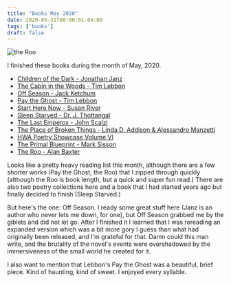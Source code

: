 ```yaml
---
title: "Books May 2020"
date: 2020-05-31T00:00:01-04:00
tags: ['books']
draft: false
---
```


<img src="https://i.gr-assets.com/images/S/compressed.photo.goodreads.com/books/1579404392l/50528225._SX318_.jpg" alt="the Roo">

I finished these books during the month of May, 2020.

* [Children of the Dark - Jonathan Janz](https://www.goodreads.com/book/show/28963838-children-of-the-dark)
* [The Cabin in the Woods - Tim Lebbon](https://www.goodreads.com/book/show/7980210-the-cabin-in-the-woods)
* [Off Season - Jack Ketchum](https://www.goodreads.com/book/show/179734.Off_Season)
* [Pay the Ghost - Tim Lebbon](https://www.goodreads.com/book/show/26246296-pay-the-ghost)
* [Start Here Now - Susan River](https://www.amazon.com/Start-Here-Now-Open-Hearted-Meditation/dp/1611802679/)
* [Sleep Starved - Dr. J. Thottangal](https://www.goodreads.com/book/show/20360145-sleep-starved)
* [The Last Emperox - John Scalzi](https://www.goodreads.com/book/show/38322550-the-last-emperox)
* [The Place of Broken Things - Linda D. Addison & Alessandro Manzetti](https://www.goodreads.com/book/show/50820706-the-place-of-broken-things)
* [HWA Poetry Showcase Volume VI](https://www.goodreads.com/book/show/48890076-hwa-poetry-showcase-volume-vi)
* [The Primal Blueprint - Mark Sisson](https://www.goodreads.com/book/show/6515468-the-primal-blueprint)
* [The Roo - Alan Baxter](https://www.goodreads.com/book/show/50528225-the-roo)


Looks like a pretty heavy reading list this month, although there are a few shorter works (Pay the Ghost, the Roo) that I zipped through quickly (although the Roo is book length, but a quick and super fun read.) There are also two poetry collections here and a book that I had started years ago but finally decided to finish (Sleep Starved.)

But here's the one: Off Season. I ready some great stuff here (Janz is an author who never lets me down, for one), but Off Season grabbed me by the giblets and did not let go. After I finished it I learned that I was rereading an expanded version which was a bit more gory I guess than what had originally been released, and I'm grateful for that. Damn could this man write, and the brutality of the novel's events were overshadowed by the immersiveness of the small world he created for it.

I also want to mention that Lebbon's Pay the Ghost was a beautiful, brief piece. Kind of haunting, kind of sweet. I enjoyed every syllable.
